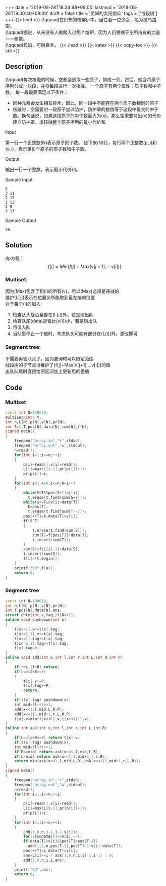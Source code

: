 +++
date = '2019-08-28T18:34:48+08:00'
lastmod = '2019-08-28T19:30:40+08:00'
draft = false
title = '灵知的太阳信仰'
tags = ['线段树']
+++
{{< lead >}}
\(\qquad\)在炽热的核熔炉中，居住着一位少女，名为灵乌路空。\
\(\qquad\)据说，从来没有人敢踏入过那个熔炉，因为人们畏缩于空所持有的力量——核能。\
\(\qquad\)核焰，可融真金。
{{< /lead >}}
{{< katex >}} {{< copy-tex >}} {{< std >}}
## Description

\(\qquad\)每次核融的时候，空都会选取一些原子，排成一列。然后，她会将原子序列分成一些段，并将每段进行一次核融。 一个原子有两个属性：质子数和中子数。 每一段需要满足以下条件：
* 同种元素会发生相互排斥，因此，同一段中不能存在两个质子数相同的原子
* 核融时，空需要对一段原子加以防护，防护罩的数值等于这段中最大的中子数。换句话说，如果这段原子的中子数最大为\(x\)，那么空需要付出\(x\)的代价建立防护罩。求核融整个原子序列的最小代价和

Input

第一行一个正整数\(N\)表示原子的个数。 接下来\(N\)行，每行两个正整数\(p_i\)和\(v_i\)，表示第\(i\)个原子的质子数和中子数。

Output

输出一行一个整数，表示最小代价和。

Sample Input
```text
5 
3 11 
2 13 
1 12 
2 9 
3 13
```
Sample Output
```text
26
```
## Solution

dp方程：
$$
    f[i] = Min\{f[j]+Max(v[j+1],\cdots v[i])\}
$$

### Multiset:

因为\(Max\)包含了到\(i\)的所有\(v\)，所以\(Max\)必须是递减的\
维护\(L[;]\)表示在位置\(i\)所能取到最左端的位置\
对于每个\(i\)的加入:
1. 检查队头是否全部在\(L[i]\)外，若是则出队
2. 检查队尾\(data\)是否比\(v[i]\)小，若是则出队
3. 将\(i\)入队
4. 当队里不止一个值时，考虑队头可能有部分在\(L[i]\)外，更改即可

### Segment tree:

不需要再管队头了，因为查询时可以限定范围\
线段树的子节点\(j\)维护了\(f[j]+Max(v[j+1],…v[i])\)的值\
出队队尾时直接给原区间加上更新后的差值
## Code
### Multiset
```cpp
const int N=100010;
multiset<int> t;
int n,L[N],p[N],v[N],pr[N];
int S=1,T,pos[N],data[N],sum[N],f[N];
signed main()
{
	freopen("array.in","r",stdin);
	freopen("array.out","w",stdout);
	n=read();
	for(int i=1;i<=n;++i)
	{
		p[i]=read(),v[i]=read();
		L[i]=max(L[i-1],pr[p[i]]+1);
		pr[p[i]]=i;
	}
	for(int i=1,k=0;i<=n;k=i++)
	{
		while(S<T&&pos[S+1]<L[i])
		  t.erase(t.find(sum[S++]));
		while(S<=T&&v[i]>data[T])
		  k=pos[T],
		  t.erase(t.find(sum[T--]));
		pos[++T]=k,data[T]=v[i];
		if(S^T)
		{
			t.erase(t.find(sum[S]));
			sum[T]=f[pos[T]]+data[T];
			t.insert(sum[T]);
		}
		sum[S]=f[L[i]-1]+data[S];
		t.insert(sum[S]);
		f[i]=*t.begin();
	}
	printf("%d",f[n]);
	return 0;
}
```

### Segment tree

```cpp
const int N=100010;
int n,L[N],p[N],v[N],pr[N];
int T,pos[N],data[N],ans;
struct chty{int v,tag;}t[N<<2];
inline void pushdown(int x)
{
	t[x<<1].v+=t[x].tag;
	t[x<<1|1].v+=t[x].tag;
	t[x<<1].tag+=t[x].tag;
	t[x<<1|1].tag+=t[x].tag;
	t[x].tag=0;
}
inline void add(int x,int l,int r,int L,int R,int P)
{
	if(r<L||l>R) return;
	if(L<=l&&R>=r)
	{
		t[x].v+=P;
		t[x].tag+=P;
		return;
	}
	if(t[x].tag) pushdown(x);
	int mid=(l+r)>>1;
	add(x<<1,l,mid,L,R,P);
	add(x<<1|1,mid+1,r,L,R,P);
	t[x].v=min(t[x<<1].v,t[x<<1|1].v);
}
inline int ask(int x,int l,int r,int L,int R)
{
	if(L<=l&&R>=r) return t[x].v;
	if(t[x].tag) pushdown(x);
	int mid=(l+r)>>1;
	if(R<=mid) return ask(x<<1,l,mid,L,R);
	if(L>mid) return ask(x<<1|1,mid+1,r,L,R);
	return min(ask(x<<1,l,mid,L,R),ask(x<<1|1,mid+1,r,L,R));
}
signed main()
{
	freopen("array.in","r",stdin);
	freopen("array.out","w",stdout);
	n=read();
	for(int i=1;i<=n;++i)
	{
		p[i]=read(),v[i]=read();
		L[i]=max(L[i-1],pr[p[i]]+1);
		pr[p[i]]=i;
	}
	for(int i=1;i<=n;++i)
	{
		add(1,0,n,i-1,i-1,v[i]);
		for(;T&&data[T]<=v[i];--T)
		if(data[T]<v[i]&&pos[T]>pos[T-1])
		  add(1,0,n,pos[T-1],pos[T]-1,v[i]-data[T]);
		pos[++T]=i,data[T]=v[i];
		ans=L[i]<=i ? ask(1,0,n,L[i]-1,i-1) : 0;
		add(1,0,n,i,i,ans);
	}
	printf("%d",ans);
	return 0;
}
```